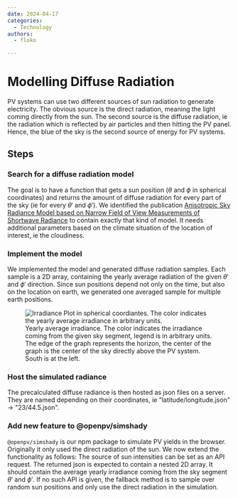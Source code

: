```yaml
---
date: 2024-04-17
categories:
  - Technology
authors:
  - floko

---
```


# Modelling Diffuse Radiation
PV systems can use two different sources of sun radiation to generate electricity. The obvious source is the direct radiation, meaning the light coming directly from the sun. The second source is the diffuse radiation, ie the radiation which is reflected by air particles and then hitting the PV panel. Hence, the blue of the sky is the second source of energy for PV systems.


<!-- more -->
## Steps
### Search for a diffuse radiation model
The goal is to have a function that gets a sun position ($\theta$ and $\phi$ in spherical coordinates) and returns the amount of diffuse radiation for every part of the sky (ie for every $\theta'$ and $\phi'$). We identified the publication [Anisotropic Sky Radiance Model based on Narrow Field of View Measurements of Shortwave Radiance](https://citeseerx.ist.psu.edu/document?repid=rep1&type=pdf&doi=93f59805f64fd372d7ce5e18addbeadcc846de6b) to contain exactly that kind of model. It needs additional parameters based on the climate situation of the location of interest, ie the cloudiness.

### Implement the model
We implemented the model and generated diffuse radiation samples. Each sample is a 2D array, containing the yearly average radiation of the given $\theta'$ and $\phi'$ direction. Since sun positions depend not only on the time, but also on the location on earth, we generated one averaged sample for multiple earth positions. 

<figure>
    <img src="radiation.png"
         alt="Irradiance Plot in spherical coordiantes. The color indicates the yearly average irradiance in arbitrary units.">
    <br/>
    <figcaption>Yearly average irradiance. The color indicates the irradiance coming from the given sky segment, legend is in arbitrary units. The edge of the graph represents the horizon, the center of the graph is the center of the sky directly above the PV system. South is at the left.</figcaption>
</figure>

### Host the simulated radiance
The precalculated diffuse radiance is then hosted as json files on a server. They are named depending on their coordinates, ie "latitude/longitude.json" -> "23/44.5.json".

### Add new feature to @openpv/simshady
`@openpv/simshady` is our npm package to simulate PV yields in the browser. Originally it only used the direct radiation of the sun. We now extend the functionality as follows: The source of sun intensities can be set as an API request. The returned json is expected to contain a nested 2D array. It should contain the average yearly irradiance coming from the sky segment $\theta'$ and $\phi'$. If no such API is given, the fallback method is to sample over random sun positions and only use the direct radiation in the simulation.